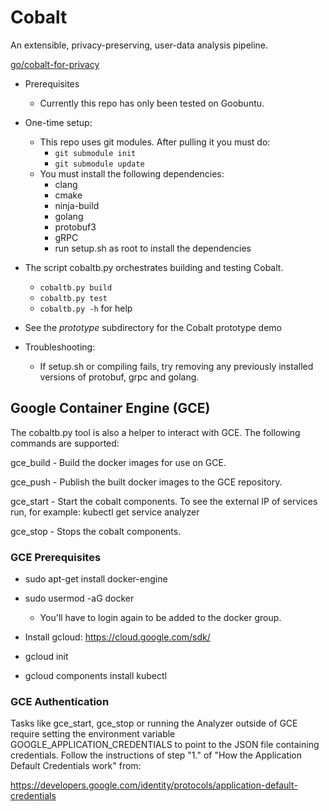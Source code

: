 # Cobalt
An extensible, privacy-preserving, user-data analysis pipeline.

[go/cobalt-for-privacy](https://goto.google.com/cobalt-for-privacy)

* Prerequisites
  * Currently this repo has only been tested on Goobuntu.

* One-time setup:
  * This repo uses git modules. After pulling it you must do:
    * `git submodule init`
    * `git submodule update`
  * You must install the following dependencies:
    * clang
    * cmake
    * ninja-build
    * golang
    * protobuf3
    * gRPC
    * run setup.sh as root to install the dependencies

* The script cobaltb.py orchestrates building and testing Cobalt.
  * `cobaltb.py build`
  * `cobaltb.py test`
  * `cobaltb.py -h` for help

* See the *prototype* subdirectory for the Cobalt prototype demo

* Troubleshooting:
  * If setup.sh or compiling fails, try removing any previously installed
    versions of protobuf, grpc and golang.

## Google Container Engine (GCE)

The cobaltb.py tool is also a helper to interact with GCE.  The following
commands are supported:

gce\_build   - Build the docker images for use on GCE.

gce\_push    - Publish the built docker images to the GCE repository.

gce\_start   - Start the cobalt components.  To see the external IP of services
               run, for example: kubectl get service analyzer

gce\_stop    - Stops the cobalt components.

### GCE Prerequisites

* sudo apt-get install docker-engine

* sudo usermod -aG docker
  * You'll have to login again to be added to the docker group.

* Install gcloud: https://cloud.google.com/sdk/

* gcloud init

* gcloud components install kubectl

### GCE Authentication

Tasks like gce\_start, gce\_stop or running the Analyzer outside of GCE require
setting the environment variable GOOGLE\_APPLICATION\_CREDENTIALS to point to
the JSON file containing credentials.  Follow the instructions of step "1." of
"How the Application Default Credentials work" from:

<https://developers.google.com/identity/protocols/application-default-credentials>

